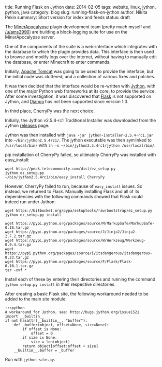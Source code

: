 title: Running Flask on Jython
date: 2014-02-05
tags: website, linux, jython, python, java
category: blog
slug: running-flask-on-jython
author: Nikita Pekin
summary: Short version for index and feeds
status: draft

The [MinerApocalypse](http://www.reddit.com/r/minerapocalypse/) plugin development team (pretty much myself and [/u/ams2990]()) are building a block-logging suite for use on the MinerApocalypse server.

One of the components of the suite is a web-interface which integrates with the database to which the plugin provides data. This interface is then used to browse and modify logs over the internet, without having to manually edit the database, or enter Minecraft to enter commands.

Initially, [Apache Tomcat]() was going to be used to provide the interface, but the initial code was cluttered, and a collection of various fixes and patches.

It was then decided that the interface would be re-written with [Jython](), with one of the major Python web frameworks at its core, to provide the service. After some investigation, it was discovered that [Flask]() is not supported on Jython, and [Django]() has not been supported since version 1.3.

In third place, [CherryPy]() was the next choice.

Initially, the Jython v2.5.4-rc1 Traditional Installer was downloaded from the Jython [releases]() page.

Jython was then installed with `java -jar jython-installer-2.5.4-rc1.jar` into `~/bin/jython2.5.4rc1/`. The jython executable was then symlinked to `/usr/local/bin/` with `ln -s ~/bin/jython2.5.4rc1/jython /usr/local/bin/`.

pip installation of CherryPy failed, so ultimately CherryPy was installed with easy_install:

    wget http://peak.telecommunity.com/dist/ez_setup.py
    jython ez_setup.py
    ~/bin/jython2.5.4rc1/bin/easy_install CherryPy

However, CherryPy failed to run, because of `easy_install` issues. So instead, we returned to Flask. Manually installing Flask and all of its dependencies with the following commands showed that Flask could indeed run under Jython:

    wget https://bitbucket.org/pypa/setuptools/raw/bootstrap/ez_setup.py
    jython ez_setup.py install

    wget https://pypi.python.org/packages/source/M/MarkupSafe/MarkupSafe-0.18.tar.gz
    wget https://pypi.python.org/packages/source/J/Jinja2/Jinja2-2.7.2.tar.gz
    wget https://pypi.python.org/packages/source/W/Werkzeug/Werkzeug-0.9.4.tar.gz
    wget https://pypi.python.org/packages/source/i/itsdangerous/itsdangerous-0.23.tar.gz
    wget https://pypi.python.org/packages/source/F/Flask/Flask-0.10.1.tar.gz
    tar -xvf *

Install each of these by entering their directories and running the command `jython setup.py install` in their respective directories.

After creating a basic Flask site, the following workaround needed to be added to the main site module:

    :::python
    # workaround for Jython, see: http://bugs.jython.org/issue1521
    import __builtin__
    if not hasattr(__builtin__, "buffer"):
        def _buffer(object, offset=None, size=None):
            if offset is None:
                offset = 0
            if size is None:
                size = len(object)
            return object[offset:offset + size]
        __builtin__.buffer = _buffer

Run with `jython site.py`.
